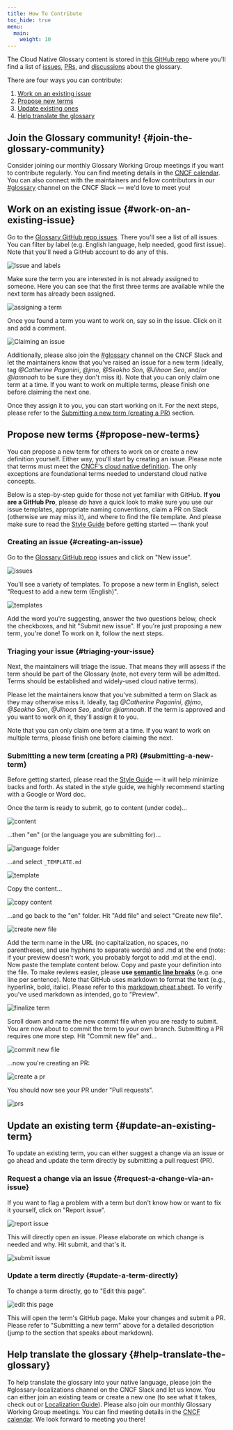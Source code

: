 ```yaml
---
title: How To Contribute
toc_hide: true
menu:
  main:
    weight: 10
---
```


The Cloud Native Glossary content is stored in [this GitHub repo](https://github.com/cncf/glossary) 
where you'll find a list of [issues](https://github.com/cncf/glossary/issues), [PRs](https://github.com/cncf/glossary/pulls), and 
[discussions](https://github.com/cncf/glossary/discussions) about the glossary. 

There are four ways you can contribute:

1) [Work on an existing issue](#work-on-an-existing-issue)
2) [Propose new terms](#propose-new-terms)
3) [Update existing ones](#update-an-existing-term)
4) [Help translate the glossary](#help-translate-the-glossary)

## Join the Glossary community! {#join-the-glossary-community}

Consider joining our monthly Glossary Working Group meetings if you want to contribute regularly. 
You can find meeting details in the [CNCF calendar](https://www.cncf.io/calendar/). 
You can also connect with the maintainers and fellow contributors in our [#glossary](https://cloud-native.slack.com/archives/C02TX20MQBB) channel on the CNCF Slack 
— we'd love to meet you! 

## Work on an existing issue {#work-on-an-existing-issue}

Go to the [Glossary GitHub repo issues](https://github.com/cncf/glossary/issues). 
There you'll see a list of all issues. You can filter by label (e.g. English language, help needed, good first issue). 
Note that you'll need a GitHub account to do any of this.

![Issue and labels](/images/how-to/issue-and-labels.png)

Make sure the term you are interested in is not already assigned to someone. 
Here you can see that the first three terms are available while the next term has already been assigned.

![assigning a term](/images/how-to/howto-04.png)

Once you found a term you want to work on, say so in the issue. Click on it and add a comment.

![Claiming an issue](/images/how-to/claiming-an-issue.png)

Additionally, please also join the [#glossary](https://cloud-native.slack.com/archives/C02TX20MQBB) channel on the CNCF Slack and 
let the maintainers know that you've raised an issue for a new term 
(ideally, tag _@Catherine Paganini_, _@jmo_, _@Seokho Son_, _@Jihoon Seo_, and/or _@iamnoah_ to be sure they don't miss it). 
Note that you can only claim one term at a time. 
If you want to work on multiple terms, please finish one before claiming the next one.

Once they assign it to you, you can start working on it. 
For the next steps, please refer to the [Submitting a new term (creating a PR)](#submitting-a-new-term) section.

## Propose new terms {#propose-new-terms}

You can propose a new term for others to work on or create a new definition yourself. 
Either way, you'll start by creating an issue. 
Please note that terms must meet the [CNCF's cloud native definition](https://github.com/cncf/toc/blob/main/DEFINITION.md). 
The only exceptions are foundational terms needed to understand cloud native concepts.

Below is a step-by-step guide for those not yet familiar with GitHub. 
**If you are a GitHub Pro**, please _do_ have a quick look to make sure you use our issue templates, 
appropriate naming conventions, claim a PR on Slack (otherwise we may miss it), and where to find the file template. 
And please make sure to read the [Style Guide](/style-guide/) before getting started — thank you! 

### Creating an issue {#creating-an-issue}

Go to the [Glossary GitHub repo](https://github.com/cncf/glossary/issues) issues and click on "New issue".

![issues](/images/how-to/howto-01.png)

You'll see a variety of templates. To propose a new term in English, select "Request to add a new term (English)".

![templates](/images/how-to/english-issue-template.jpg)

Add the word you're suggesting, answer the two questions below, check the checkboxes, and hit "Submit new issue".
If you're just proposing a new term, you're done! To work on it, follow the next steps.

### Triaging your issue {#triaging-your-issue}

Next, the maintainers will triage the issue. 
That means they will assess if the term should be part of the Glossary 
(note, not every term will be admitted. Terms should be established and widely-used cloud native terms).

Please let the maintainers know that you've submitted a term on Slack as they may otherwise miss it. 
Ideally, tag _@Catherine Paganini_, _@jmo_, _@Seokho Son_, _@Jihoon Seo_, and/or _@iamnoah_. 
If the term is approved and you want to work on it, they'll assign it to you.

Note that you can only claim one term at a time. 
If you want to work on multiple terms, please finish one before claiming the next.

### Submitting a new term (creating a PR) {#submitting-a-new-term}

Before getting started, please read the [Style Guide](/style-guide/) — it will help minimize backs and forth. 
As stated in the style guide, we highly recommend starting with a Google or Word doc. 

Once the term is ready to submit, go to content (under code)…

![content](/images/how-to/howto-05.png)

…then "en" (or the language you are submitting for)…

![language folder](/images/how-to/howto-06.png)

…and select `_TEMPLATE.md`

![template](/images/how-to/howto-07.png)

Copy the content…

![copy content](/images/how-to/howto-08.png)

…and go back to the "en" folder. Hit "Add file" and select "Create new file".

![create new file](/images/how-to/howto-09.png)

Add the term name in the URL (no capitalization, no spaces, no parentheses, and use hyphens to separate words)
and .md at the end (note: if your preview doesn't work, you probably forgot to add .md at the end).
Now paste the template content below. Copy and paste your definition into the file.
To make reviews easier, please **use [semantic line breaks](https://sembr.org/)** (e.g. one line per sentence).
Note that GitHub uses markdown to format the text (e.g., hyperlink, bold, italic).
Please refer to this [markdown cheat sheet](https://www.markdownguide.org/cheat-sheet/).
To verify you've used markdown as intended, go to "Preview".

![finalize term](/images/how-to/howto-10.png)

Scroll down and name the new commit file when you are ready to submit. 
You are now about to commit the term to your own branch. 
Submitting a PR requires one more step. Hit "Commit new file" and…

![commit new file](/images/how-to/howto-11.png)

…now you're creating an PR:

![create a pr](/images/how-to/howto-12.png)

You should now see your PR under "Pull requests".

![prs](/images/how-to/howto-13.png)

## Update an existing term {#update-an-existing-term}

To update an existing term, you can either suggest a change via an issue or go ahead and update the term directly by submitting a pull request (PR).

### Request a change via an issue {#request-a-change-via-an-issue}

If you want to flag a problem with a term but don't know how or want to fix it yourself, click on "Report issue".

![report issue](/images/how-to/howto-14.png)

This will directly open an issue. Please elaborate on which change is needed and why. Hit submit, and that's it. 

![submit issue](/images/how-to/howto-15.png)

### Update a term directly {#update-a-term-directly}

To change a term directly, go to "Edit this page".

![edit this page](/images/how-to/howto-16.png)

This will open the term's GitHub page. Make your changes and submit a PR. 
Please refer to "Submitting a new term" above for a detailed description (jump to the section that speaks about markdown).

## Help translate the glossary {#help-translate-the-glossary}

To help translate the glossary into your native language, please join the #glossary-localizations channel on the CNCF Slack and let us know. 
You can either join an existing team or create a new one 
(to see what it takes, check out or [Localization Guide](https://github.com/cncf/glossary/blob/main/LOCALIZATION.md)). 
Please also join our monthly Glossary Working Group meetings. You can find meeting details in the [CNCF calendar](https://www.cncf.io/calendar/). 
We look forward to meeting you there!
